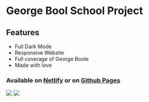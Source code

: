 # George Bool School Project
## Features

- Full Dark Mode
- Responsive Website
- Full coverage of George Boole
- Made with love


 ### Available on [Netlify](https://george-boole.netlify.app) or on [Github Pages](https://sivelswhy.github.io/George-Boole/)
<img src="https://img.shields.io/github/last-commit/sivelswhy/George-Boole?label=LAST%20COMMIT&style=for-the-badge">
<img src="https://img.shields.io/github/stars/sivelswhy/George-Boole?style=social">
